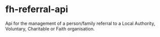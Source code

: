 # fh-referral-api
Api for the management of a person/family referral to a Local Authority, Voluntary, Charitable or Faith organisation.
